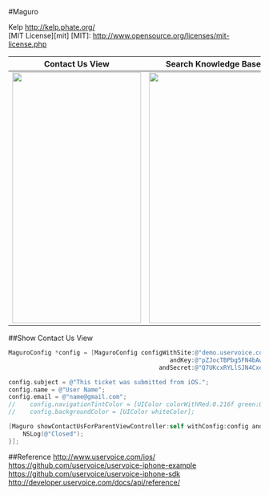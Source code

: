 #Maguro

Kelp http://kelp.phate.org/  
[MIT License][mit]
[MIT]: http://www.opensource.org/licenses/mit-license.php


  Contact Us View  |  Search Knowledge Base  |  Knowledge Base
:---------:|:---------:|:---------:
<img src='https://raw.github.com/Kelp404/Maguro/master/Images/01.png' height='500px' width='257px' /> | <img src='https://raw.github.com/Kelp404/Maguro/master/Images/02.png' height='500px' width='257px' /> | <img src='https://raw.github.com/Kelp404/Maguro/master/Images/03.png' height='500px' width='257px' />




##Show Contact Us View
```objective-c
MaguroConfig *config = [MaguroConfig configWithSite:@"demo.uservoice.com"
                                             andKey:@"pZJocTBPbg5FN4bAwczDLQ"
                                          andSecret:@"Q7UKcxRYLlSJN4CxegUYI6t0uprdsSAGthRIDvYmI"];

config.subject = @"This ticket was submitted from iOS.";
config.name = @"User Name";
config.email = @"name@gmail.com";
//    config.navigationTintColor = [UIColor colorWithRed:0.216f green:0.369f blue:0.776f alpha:1];
//    config.backgroundColor = [UIColor whiteColor];

[Maguro showContactUsForParentViewController:self withConfig:config andCloseHandler:^{
    NSLog(@"Closed");
}];
```



##Reference
http://www.uservoice.com/ios/  
https://github.com/uservoice/uservoice-iphone-example  
https://github.com/uservoice/uservoice-iphone-sdk  
http://developer.uservoice.com/docs/api/reference/
